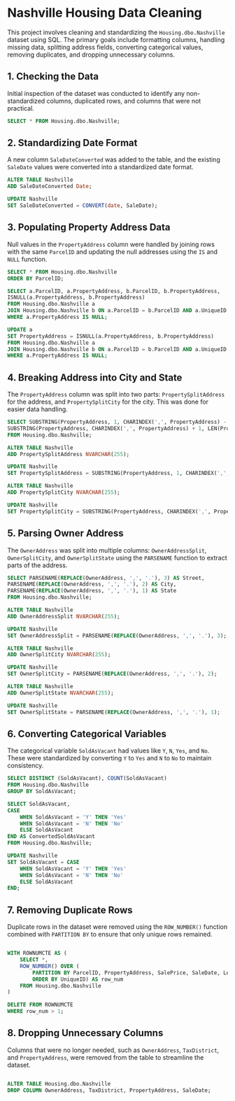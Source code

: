 # Nashville Housing Data Cleaning

This project involves cleaning and standardizing the `Housing.dbo.Nashville` dataset using SQL. The primary goals include formatting columns, handling missing data, splitting address fields, converting categorical values, removing duplicates, and dropping unnecessary columns.

## 1. Checking the Data
Initial inspection of the dataset was conducted to identify any non-standardized columns, duplicated rows, and columns that were not practical.

```sql
SELECT * FROM Housing.dbo.Nashville;

```

## 2. Standardizing Date Format
A new column `SaleDateConverted` was added to the table, and the existing `SaleDate` values were converted into a standardized date format.

```sql
ALTER TABLE Nashville
ADD SaleDateConverted Date;

UPDATE Nashville
SET SaleDateConverted = CONVERT(date, SaleDate);

```

## 3. Populating Property Address Data
Null values in the `PropertyAddress` column were handled by joining rows with the same `ParcelID` and updating the null addresses using the `IS` and `NULL`  function.

```sql
SELECT * FROM Housing.dbo.Nashville
ORDER BY ParcelID;

SELECT a.ParcelID, a.PropertyAddress, b.ParcelID, b.PropertyAddress,
ISNULL(a.PropertyAddress, b.PropertyAddress)
FROM Housing.dbo.Nashville a
JOIN Housing.dbo.Nashville b ON a.ParcelID = b.ParcelID AND a.UniqueID <> b.UniqueID
WHERE a.PropertyAddress IS NULL;

UPDATE a
SET PropertyAddress = ISNULL(a.PropertyAddress, b.PropertyAddress)
FROM Housing.dbo.Nashville a
JOIN Housing.dbo.Nashville b ON a.ParcelID = b.ParcelID AND a.UniqueID <> b.UniqueID
WHERE a.PropertyAddress IS NULL;


```

## 4. Breaking Address into City and State
The `PropertyAddress` column was split into two parts: `PropertySplitAddress` for the address, and `PropertySplitCity` for the city. This was done for easier data handling.

```sql
SELECT SUBSTRING(PropertyAddress, 1, CHARINDEX(',', PropertyAddress) - 1) AS Address,
SUBSTRING(PropertyAddress, CHARINDEX(',', PropertyAddress) + 1, LEN(PropertyAddress)) AS CityState
FROM Housing.dbo.Nashville;

ALTER TABLE Nashville
ADD PropertySplitAddress NVARCHAR(255);

UPDATE Nashville
SET PropertySplitAddress = SUBSTRING(PropertyAddress, 1, CHARINDEX(',', PropertyAddress) - 1);

ALTER TABLE Nashville
ADD PropertySplitCity NVARCHAR(255);

UPDATE Nashville
SET PropertySplitCity = SUBSTRING(PropertyAddress, CHARINDEX(',', PropertyAddress) + 1, LEN(PropertyAddress));


```


## 5. Parsing Owner Address
The `OwnerAddress` was split into multiple columns: `OwnerAddressSplit`, `OwnerSplitCity`, and `OwnerSplitState` using the `PARSENAME` function to extract parts of the address.

```sql
SELECT PARSENAME(REPLACE(OwnerAddress, ',', '.'), 3) AS Street,
PARSENAME(REPLACE(OwnerAddress, ',', '.'), 2) AS City,
PARSENAME(REPLACE(OwnerAddress, ',', '.'), 1) AS State
FROM Housing.dbo.Nashville;

ALTER TABLE Nashville
ADD OwnerAddressSplit NVARCHAR(255);

UPDATE Nashville
SET OwnerAddressSplit = PARSENAME(REPLACE(OwnerAddress, ',', '.'), 3);

ALTER TABLE Nashville
ADD OwnerSplitCity NVARCHAR(255);

UPDATE Nashville
SET OwnerSplitCity = PARSENAME(REPLACE(OwnerAddress, ',', '.'), 2);

ALTER TABLE Nashville
ADD OwnerSplitState NVARCHAR(255);

UPDATE Nashville
SET OwnerSplitState = PARSENAME(REPLACE(OwnerAddress, ',', '.'), 1);

```

## 6. Converting Categorical Variables
The categorical variable `SoldAsVacant` had values like `Y`, `N`, `Yes`, and `No`. These were standardized by converting `Y` to `Yes` and `N` to `No` to maintain consistency.

```sql
SELECT DISTINCT (SoldAsVacant), COUNT(SoldAsVacant)
FROM Housing.dbo.Nashville
GROUP BY SoldAsVacant;

SELECT SoldAsVacant,
CASE
    WHEN SoldAsVacant = 'Y' THEN 'Yes'
    WHEN SoldAsVacant = 'N' THEN 'No'
    ELSE SoldAsVacant
END AS ConvertedSoldAsVacant
FROM Housing.dbo.Nashville;

UPDATE Nashville
SET SoldAsVacant = CASE
    WHEN SoldAsVacant = 'Y' THEN 'Yes'
    WHEN SoldAsVacant = 'N' THEN 'No'
    ELSE SoldAsVacant
END;

```

## 7. Removing Duplicate Rows
Duplicate rows in the dataset were removed using the `ROW_NUMBER()` function combined with `PARTITION BY` to ensure that only unique rows remained.

```sql

WITH ROWNUMCTE AS (
    SELECT *,
    ROW_NUMBER() OVER (
        PARTITION BY ParcelID, PropertyAddress, SalePrice, SaleDate, LegalReference
        ORDER BY UniqueID) AS row_num
    FROM Housing.dbo.Nashville
)

DELETE FROM ROWNUMCTE
WHERE row_num > 1;

```

## 8. Dropping Unnecessary Columns
Columns that were no longer needed, such as `OwnerAddress`, `TaxDistrict`, and `PropertyAddress`, were removed from the table to streamline the dataset.

```sql

ALTER TABLE Housing.dbo.Nashville
DROP COLUMN OwnerAddress, TaxDistrict, PropertyAddress, SaleDate;

```

